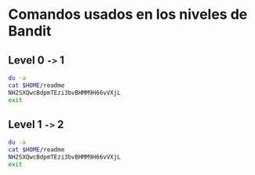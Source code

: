 # Comandos usados en los niveles de Bandit

## Level 0 `->` 1

```bash 
du -a
cat $HOME/readme
NH2SXQwcBdpmTEzi3bvBHMM9H66vVXjL
exit
```

## Level 1 `->` 2

```bash
du -a
cat $HOME/readme
NH2SXQwcBdpmTEzi3bvBHMM9H66vVXjL
exit
```

